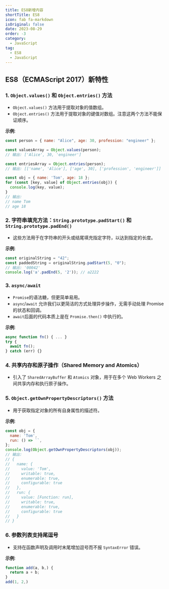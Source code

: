 ```yaml
---
title: ES8新增内容
shortTitle: ES8
icon: fab fa-markdown
isOriginal: false
date: 2023-08-29
order: -3
category:
  - JavaScript
tag:
  - ES8
  - JavaScript
---
```


## ES8（ECMAScript 2017）新特性

### 1. `Object.values()` 和 `Object.entries()` 方法

- `Object.values()` 方法用于提取对象的值数组。
- `Object.entries()` 方法用于提取对象的键值对数组。注意这两个方法不能保证顺序。

**示例**:

```javascript
const person = { name: "Alice", age: 30, profession: "engineer" };

const valuesArray = Object.values(person);
// 输出: ['Alice', 30, 'engineer']

const entriesArray = Object.entries(person);
// 输出: [['name', 'Alice'], ['age', 30], ['profession', 'engineer']]

const obj = { name: 'Tom', age: 18 };
for (const [key, value] of Object.entries(obj)) {
  console.log(key, value);
}
// 输出:
// name Tom
// age 18
```

### 2. 字符串填充方法：`String.prototype.padStart()` 和 `String.prototype.padEnd()`

- 这些方法用于在字符串的开头或结尾填充指定字符，以达到指定的长度。

**示例**:

```javascript
const originalString = "42";
const paddedString = originalString.padStart(5, "0");
// 输出: '00042'
console.log('a'.padEnd(5, '2')); // a2222
```

### 3. `async/await`

- `Promise`的语法糖，但更简单易用。
- `async`/`await` 允许我们以更简洁的方式处理异步操作，无需手动处理 Promise 的状态和回调。
- `await`后面的代码本质上是在 `Promise.then()` 中执行的。

**示例**:

```javascript
async function fn() { ... }
try {
  await fn();
} catch (err) {}
```

### 4. 共享内存和原子操作（Shared Memory and Atomics）

- 引入了 `SharedArrayBuffer` 和 `Atomics` 对象，用于在多个 Web Workers 之间共享内存和执行原子操作。

### 5. `Object.getOwnPropertyDescriptors()` 方法

- 用于获取指定对象的所有自身属性的描述符。

**示例**:

```javascript
const obj = {
  name: 'Tom',
  run: () => ``,
};
console.log(Object.getOwnPropertyDescriptors(obj));
// 输出:
// {
//   name: {
//     value: 'Tom',
//     writable: true,
//     enumerable: true,
//     configurable: true
//   },
//   run: {
//     value: [Function: run],
//     writable: true,
//     enumerable: true,
//     configurable: true
//   }
// }
```

### 6. 参数列表支持尾逗号

- 支持在函数声明及调用时末尾增加逗号而不报 `SyntaxError` 错误。

**示例**:

```javascript
function add(a, b,) {
  return a + b;
}
add(1, 2,)
```